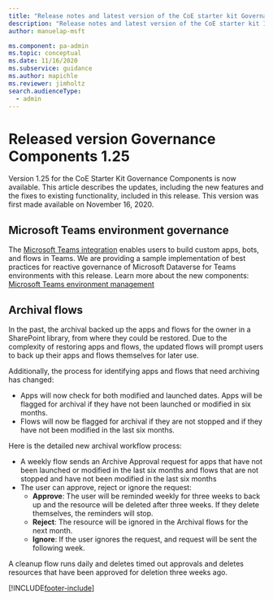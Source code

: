 ```yaml
---
title: "Release notes and latest version of the CoE starter kit Governance components 1.25 | MicrosoftDocs"
description: "Release notes and latest version of the CoE starter kit 1.25."
author: manuelap-msft

ms.component: pa-admin
ms.topic: conceptual
ms.date: 11/16/2020
ms.subservice: guidance
ms.author: mapichle
ms.reviewer: jimholtz
search.audienceType: 
  - admin
---
```


# Released version Governance Components 1.25

Version 1.25 for the CoE Starter Kit Governance Components is now available. This article describes the updates, including the new features and the fixes to existing functionality, included in this release. This version was first made available on November 16, 2020.

## Microsoft Teams environment governance

The [Microsoft Teams integration](../../../admin/about-teams-environment.md) enables users to build custom apps, bots, and flows in Teams. We are providing a sample implementation of best practices for reactive governance of Microsoft Dataverse for Teams environments with this release. Learn more about the new components: [Microsoft Teams environment management](../teams-governance.md)

## Archival flows

In the past, the archival backed up the apps and flows for the owner in a SharePoint library, from where they could be restored. Due to the complexity of restoring apps and flows, the updated flows will prompt users to back up their apps and flows themselves for later use.

Additionally, the process for identifying apps and flows that need archiving has changed:

- Apps will now check for both modified and launched dates. Apps will be flagged for archival if they have not been launched or modified in six months.
- Flows will now be flagged for archival if they are not stopped and if they have not been modified in the last six months.

Here is the detailed new archival workflow process:

- A weekly flow sends an Archive Approval request for apps that have not been launched or modified in the last six months and flows that are not stopped and have not been modified in the last six months
- The user can approve, reject or ignore the request:
  - **Approve**: The user will be reminded weekly for three weeks to back up and the resource will be deleted after three weeks. If they delete themselves, the reminders will stop.
  - **Reject**: The resource will be ignored in the Archival flows for the next month.
  - **Ignore**: If the user ignores the request, and request will be sent the following week.

A cleanup flow runs daily and deletes timed out approvals and deletes resources that have been approved for deletion three weeks ago.


[!INCLUDE[footer-include](../../../includes/footer-banner.md)]
